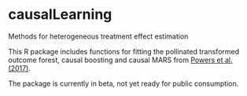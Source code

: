# causalLearning
Methods for heterogeneous treatment effect estimation

This R package includes functions for fitting the pollinated
transformed outcome forest, causal boosting and causal MARS from
[Powers et al. (2017)](https://arxiv.org/abs/1707.00102).

The package is currently in beta, not yet ready for public consumption.
